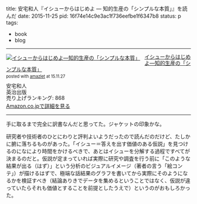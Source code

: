 title: 安宅和人『イシューからはじめよ ― 知的生産の「シンプルな本質」』を読んだ
date: 2015-11-25
pid: 16f74e14c9e3ac1f736eefbe1f6347b8
status: p
tags:
- book
- blog
---

<div class="amazlet-box" style="margin-bottom:0px;"><div class="amazlet-image" style="float:left;margin:0px 12px 1px 0px;"><a href="http://www.amazon.co.jp/exec/obidos/ASIN/4862760856/dotimpact-22/ref=nosim/" name="amazletlink" target="_blank"><img src="http://ecx.images-amazon.com/images/I/41Xo9o1l0sL._SL160_.jpg" alt="イシューからはじめよ―知的生産の「シンプルな本質」" style="border: none;" /></a></div><div class="amazlet-info" style="line-height:120%; margin-bottom: 10px"><div class="amazlet-name" style="margin-bottom:10px;line-height:120%"><a href="http://www.amazon.co.jp/exec/obidos/ASIN/4862760856/dotimpact-22/ref=nosim/" name="amazletlink" target="_blank">イシューからはじめよ―知的生産の「シンプルな本質」</a><div class="amazlet-powered-date" style="font-size:80%;margin-top:5px;line-height:120%">posted with <a href="http://www.amazlet.com/" title="amazlet" target="_blank">amazlet</a> at 15.11.27</div></div><div class="amazlet-detail">安宅和人 <br />英治出版 <br />売り上げランキング: 868<br /></div><div class="amazlet-sub-info" style="float: left;"><div class="amazlet-link" style="margin-top: 5px"><a href="http://www.amazon.co.jp/exec/obidos/ASIN/4862760856/dotimpact-22/ref=nosim/" name="amazletlink" target="_blank">Amazon.co.jpで詳細を見る</a></div></div></div><div class="amazlet-footer" style="clear: left"></div></div>

---- 

手に取るまで完全に訳書なんだと思ってた。ジャケットの印象かな。

研究者や技術者のひとにわりと評判よいようだったので読んだのだけど、たしかに腑に落ちるものがあった。「イシュー＝答えを出す価値のある仮説」を見つけるのになにより時間をかけるべきで、あとはイシューを分解する過程ですべてが決まるのだと。仮説が定まっていれば実際に研究や調査を行う前に「このような結果が出る（はず）」という分析のビジュアルイメージ（著者の言う「絵コンテ」）が描けるはずで、極端な話結果のグラフを書いてから実際にそのようになるかを検証すべき（結論ありきでデータを集めるということではなく、仮説が違っていたらそれも価値とすることを前提としたうえで）というのがおもしろかった。